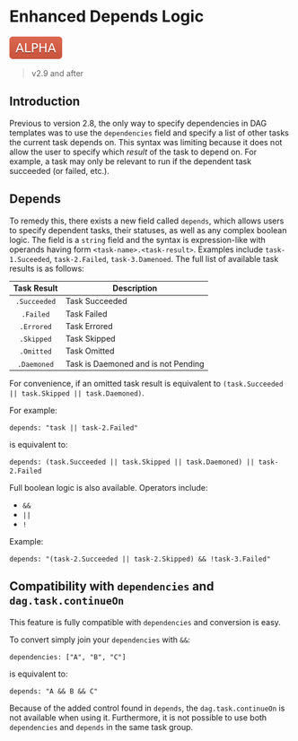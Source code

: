 # Enhanced Depends Logic

![alpha](assets/alpha.svg)

> v2.9 and after

## Introduction

Previous to version 2.8, the only way to specify dependencies in DAG templates was to use the `dependencies` field and
specify a list of other tasks the current task depends on. This syntax was limiting because it does not allow the user to
specify which _result_ of the task to depend on. For example, a task may only be relevant to run if the dependent task
succeeded (or failed, etc.).

## Depends

To remedy this, there exists a new field called `depends`, which allows users to specify dependent tasks, their statuses,
as well as any complex boolean logic. The field is a `string` field and the syntax is expression-like with operands having
form `<task-name>.<task-result>`. Examples include `task-1.Suceeded`, `task-2.Failed`, `task-3.Damenoed`. The full list of
available task results is as follows:

|  Task Result | Description    |
|:------------:|----------------|
| `.Succeeded` | Task Succeeded |
| `.Failed` | Task Failed |
| `.Errored` | Task Errored |
| `.Skipped` | Task Skipped |
| `.Omitted` | Task Omitted |
| `.Daemoned` | Task is Daemoned and is not Pending |

For convenience, if an omitted task result is equivalent to `(task.Succeeded || task.Skipped || task.Daemoned)`.

For example:

```
depends: "task || task-2.Failed"
```

is equivalent to:

```
depends: (task.Succeeded || task.Skipped || task.Daemoned) || task-2.Failed
```

Full boolean logic is also available. Operators include:
 
 * `&&`
 * `||`
 * `!`
 
 Example:

```
depends: "(task-2.Succeeded || task-2.Skipped) && !task-3.Failed"
```

## Compatibility with `dependencies` and `dag.task.continueOn`

This feature is fully compatible with `dependencies` and conversion is easy.

To convert simply join your `dependencies` with `&&`:

```
dependencies: ["A", "B", "C"]
```

is equivalent to:

```
depends: "A && B && C"
```

Because of the added control found in `depends`, the `dag.task.continueOn` is not available when using it. Furthermore,
it is not possible to use both `dependencies` and `depends` in the same task group.
